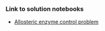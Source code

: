 ### Link to solution notebooks

* [Allosteric enzyme control problem](https://nbviewer.jupyter.org/github/varnerlab/CHEME-5440-7770-P2-soln/blob/master/Q4_soln/Soln.ipynb)